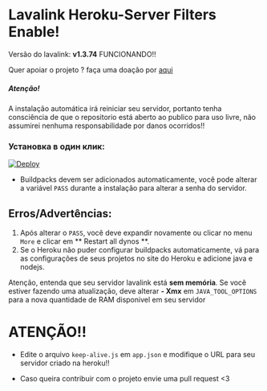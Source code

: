 # Lavalink Heroku-Server Filters Enable!

Versão do lavalink: **v1.3.74** FUNCIONANDO!!

Quer apoiar o projeto ? faça uma doação por [aqui](https://picpay.me/brunoh_dev)

##### Atenção!

A instalação automática irá reiniciar seu servidor, portanto tenha consciência de que o repositorio está aberto ao publico para uso livre, não assumirei nenhuma responsabilidade por danos ocorridos!!

### Установка в один клик:
[![Deploy](https://www.herokucdn.com/deploy/button.svg)](https://heroku.com/deploy?template=https://github.com/HellpMe/Lavalink-Heroku-24-7/tree/master)

- Buildpacks devem ser adicionados automaticamente, você pode alterar a variável `PASS` durante a instalação para alterar a senha do servidor.

## Erros/Advertências:
1. Após alterar o `PASS`, você deve expandir novamente ou clicar no menu` More` e clicar em ** Restart all dynos **.
2. Se o Heroku não puder configurar buildpacks automaticamente, vá para as configurações de seus projetos no site do Heroku e adicione java e nodejs.

Atenção, entenda que seu servidor lavalink está **sem memória**. Se você estiver fazendo uma atualização, deve alterar **- Xmx** em `JAVA_TOOL_OPTIONS` para a nova quantidade de RAM disponivel em seu servidor

# ATENÇÃO!!
- Edite o arquivo `keep-alive.js` em `app.json` e modifique o URL para seu servidor criado na heroku!!

- Caso queira contribuir com o projeto envie uma pull request <3

